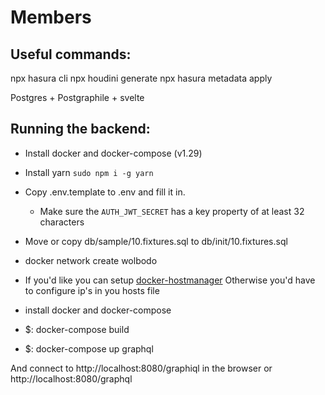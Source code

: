 # Members

## Useful commands:

npx hasura cli
npx houdini generate
npx hasura metadata apply


Postgres + Postgraphile + svelte
## Running the backend:

- Install docker and docker-compose (v1.29)
- Install yarn `sudo npm i -g yarn`
- Copy .env.template to .env and fill it in.
  - Make sure the `AUTH_JWT_SECRET` has a key property of at least 32 characters
- Move or copy db/sample/10.fixtures.sql to db/init/10.fixtures.sql
- docker network create wolbodo
- If you'd like you can setup [docker-hostmanager](https://github.com/iamluc/docker-hostmanager#usage)
  Otherwise you'd have to configure ip's in you hosts file

- install docker and docker-compose
- $: docker-compose build
- $: docker-compose up graphql

And connect to http://localhost:8080/graphiql in the browser or http://localhost:8080/graphql
